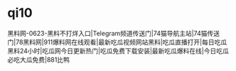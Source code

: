 # qi10
黑料网-0623-黑料不打烊入口|Telegram频道传送门|74猫导航主站|74猫传送门|78黑料网|911爆料网在线观看|最新吃瓜视频网站黑料|吃瓜直播打开|每日吃瓜黑料24小时|吃瓜网今日更新热门|吃瓜免费下载安装|最新吃瓜爆料在线|今日吃瓜必吃大瓜免费|881比鸭
